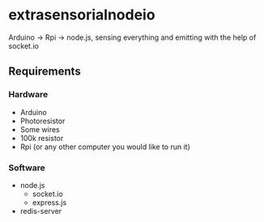 # extrasensorialnodeio

Arduino -> Rpi -> node.js, sensing everything and emitting with the help of socket.io

## Requirements
### Hardware
* Arduino
* Photoresistor
* Some wires
* 100k resistor
* Rpi (or any other computer you would like to run it)

### Software
* node.js
    * socket.io
    * express.js
* redis-server
